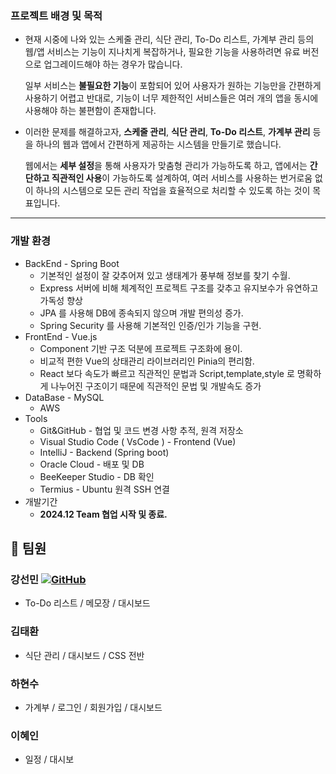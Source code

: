 ### 프로젝트 배경 및 목적

- 현재 시중에 나와 있는 스케줄 관리, 식단 관리, To-Do 리스트, 가계부 관리 등의 웹/앱 서비스는 기능이 지나치게 복잡하거나, 필요한 기능을 사용하려면 유료 버전으로 업그레이드해야 하는 경우가 많습니다.
    
     일부 서비스는 **불필요한 기능**이 포함되어 있어 사용자가 원하는 기능만을 간편하게 사용하기 어렵고 반대로, 기능이 너무 제한적인 서비스들은 여러 개의 앱을 동시에 사용해야 하는 불편함이 존재합니다.
    
- 이러한 문제를 해결하고자, **스케줄 관리**, **식단 관리**, **To-Do 리스트**, **가계부 관리** 등을 하나의 웹과 앱에서 간편하게 제공하는 시스템을 만들기로 했습니다.
    
     웹에서는 **세부 설정**을 통해 사용자가 맞춤형 관리가 가능하도록 하고, 앱에서는 **간단하고 직관적인 사용**이 가능하도록 설계하여, 여러 서비스를 사용하는 번거로움 없이 하나의 시스템으로 모든 관리 작업을 효율적으로 처리할 수 있도록 하는 것이 목표입니다.
    

---

### 개발 환경

- BackEnd - Spring Boot
    - 기본적인 설정이 잘 갖추어져 있고 생태계가 풍부해 정보를 찾기 수월.
    - Express 서버에 비해 체계적인 프로젝트 구조를 갖추고 유지보수가 유연하고 가독성 향상
    - JPA 를 사용해 DB에 종속되지 않으며 개발 편의성 증가.
    - Spring Security 를 사용해 기본적인 인증/인가 기능을 구현.
- FrontEnd - Vue.js
    - Component 기반 구조 덕분에 프로젝트 구조화에 용이.
    - 비교적 편한 Vue의 상태관리 라이브러리인 Pinia의 편리함.
    - React 보다 속도가 빠르고 직관적인 문법과 Script,template,style 로 명확하게 나누어진 구조이기 때문에 직관적인 문법 및 개발속도 증가
- DataBase - MySQL
    - AWS
- Tools
    - Git&GitHub - 협업 및 코드 변경 사항 추적, 원격 저장소
    - Visual Studio Code ( VsCode ) - Frontend (Vue)
    - IntelliJ - Backend (Spring boot)
    - Oracle Cloud - 배포 및 DB
    - BeeKeeper Studio - DB 확인
    - Termius - Ubuntu 원격 SSH 연결
- 개발기간 
    - **2024.12 Team 협업 시작 및 종료.**

## 👥 팀원 

### **강선민**  [![GitHub](https://img.shields.io/badge/GitHub-kangseonmin-blue?logo=github)](https://github.com/kangkangkangsm)
- To-Do 리스트 / 메모장 / 대시보드 
### **김태환**
- 식단 관리 / 대시보드 / CSS 전반 
### **하현수**
- 가계부 / 로그인 / 회원가입 / 대시보드  
### **이혜인**
- 일정 / 대시보
